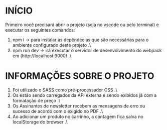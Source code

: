 # INÍCIO

Primeiro você precisará abrir o projeto (seja no vscode ou pelo terminal) e executar os seguintes comandos:

1) npm i -> para instalar as depêndecias que são necessárias para o ambiente configurado deste projeto .\
2) npm run dev -> irá executar o servidor de desenvolvimento do webpack em (http://localhost:9000) .\

# INFORMAÇÕES SOBRE O PROJETO

1) Foi utilizado o SASS como pré-processador CSS .\
2) Os estão sendo carregados da API externa e sendo exibidos já com a formatação de preço .\
3) Os Assinantes de newsletter recebem as mensagens de erro ou sucesso de acordo com o exigido no PDF .\
4) Ao adicionar um produto no carrinho, a contagem fica salva no localStorage do browser .\

